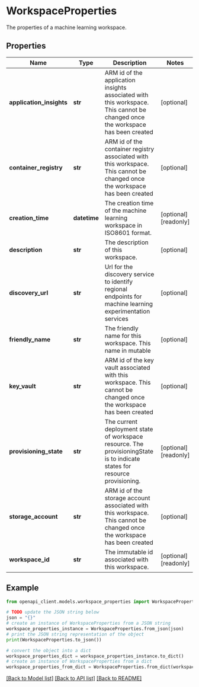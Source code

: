 # WorkspaceProperties

The properties of a machine learning workspace.

## Properties

Name | Type | Description | Notes
------------ | ------------- | ------------- | -------------
**application_insights** | **str** | ARM id of the application insights associated with this workspace. This cannot be changed once the workspace has been created | [optional] 
**container_registry** | **str** | ARM id of the container registry associated with this workspace. This cannot be changed once the workspace has been created | [optional] 
**creation_time** | **datetime** | The creation time of the machine learning workspace in ISO8601 format. | [optional] [readonly] 
**description** | **str** | The description of this workspace. | [optional] 
**discovery_url** | **str** | Url for the discovery service to identify regional endpoints for machine learning experimentation services | [optional] 
**friendly_name** | **str** | The friendly name for this workspace. This name in mutable | [optional] 
**key_vault** | **str** | ARM id of the key vault associated with this workspace. This cannot be changed once the workspace has been created | [optional] 
**provisioning_state** | **str** | The current deployment state of workspace resource. The provisioningState is to indicate states for resource provisioning. | [optional] [readonly] 
**storage_account** | **str** | ARM id of the storage account associated with this workspace. This cannot be changed once the workspace has been created | [optional] 
**workspace_id** | **str** | The immutable id associated with this workspace. | [optional] [readonly] 

## Example

```python
from openapi_client.models.workspace_properties import WorkspaceProperties

# TODO update the JSON string below
json = "{}"
# create an instance of WorkspaceProperties from a JSON string
workspace_properties_instance = WorkspaceProperties.from_json(json)
# print the JSON string representation of the object
print(WorkspaceProperties.to_json())

# convert the object into a dict
workspace_properties_dict = workspace_properties_instance.to_dict()
# create an instance of WorkspaceProperties from a dict
workspace_properties_from_dict = WorkspaceProperties.from_dict(workspace_properties_dict)
```
[[Back to Model list]](../README.md#documentation-for-models) [[Back to API list]](../README.md#documentation-for-api-endpoints) [[Back to README]](../README.md)


